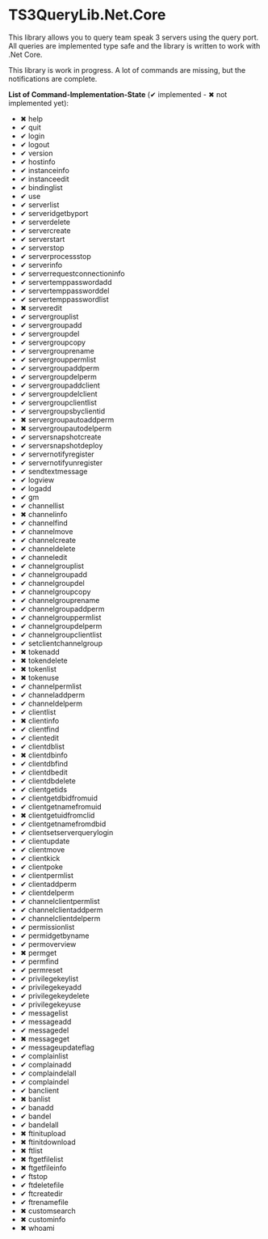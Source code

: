# TS3QueryLib.Net.Core
This library allows you to query team speak 3 servers using the query port.  All queries are implemented type safe and the library is written to work with .Net Core.

This library is work in progress. A lot of commands are missing, but the notifications are complete.

**List of Command-Implementation-State** (&#x2714; implemented - &#x2716; not implemented yet):


* &#x2716; help
* &#x2714; quit
* &#x2714; login
* &#x2714; logout
* &#x2714; version
* &#x2714; hostinfo
* &#x2714; instanceinfo
* &#x2714; instanceedit
* &#x2714; bindinglist
* &#x2714; use
* &#x2714; serverlist
* &#x2714; serveridgetbyport
* &#x2714; serverdelete
* &#x2714; servercreate
* &#x2714; serverstart
* &#x2714; serverstop
* &#x2714; serverprocessstop
* &#x2714; serverinfo
* &#x2714; serverrequestconnectioninfo
* &#x2714; servertemppasswordadd
* &#x2714; servertemppassworddel
* &#x2714; servertemppasswordlist
* &#x2716; serveredit
* &#x2714; servergrouplist
* &#x2714; servergroupadd
* &#x2714; servergroupdel
* &#x2714; servergroupcopy
* &#x2714; servergrouprename
* &#x2714; servergrouppermlist
* &#x2714; servergroupaddperm
* &#x2714; servergroupdelperm
* &#x2714; servergroupaddclient
* &#x2714; servergroupdelclient
* &#x2714; servergroupclientlist
* &#x2714; servergroupsbyclientid
* &#x2716; servergroupautoaddperm
* &#x2716; servergroupautodelperm
* &#x2714; serversnapshotcreate
* &#x2714; serversnapshotdeploy
* &#x2714; servernotifyregister
* &#x2714; servernotifyunregister
* &#x2714; sendtextmessage
* &#x2714; logview
* &#x2714; logadd
* &#x2714; gm
* &#x2714; channellist
* &#x2716; channelinfo
* &#x2714; channelfind
* &#x2714; channelmove
* &#x2714; channelcreate
* &#x2714; channeldelete
* &#x2714; channeledit
* &#x2714; channelgrouplist
* &#x2714; channelgroupadd
* &#x2714; channelgroupdel
* &#x2714; channelgroupcopy
* &#x2714; channelgrouprename
* &#x2714; channelgroupaddperm
* &#x2714; channelgrouppermlist
* &#x2714; channelgroupdelperm
* &#x2714; channelgroupclientlist
* &#x2714; setclientchannelgroup
* &#x2716; tokenadd
* &#x2716; tokendelete
* &#x2716; tokenlist
* &#x2716; tokenuse
* &#x2714; channelpermlist
* &#x2714; channeladdperm
* &#x2714; channeldelperm
* &#x2714; clientlist
* &#x2716; clientinfo
* &#x2714; clientfind
* &#x2714; clientedit
* &#x2714; clientdblist
* &#x2716; clientdbinfo
* &#x2714; clientdbfind
* &#x2714; clientdbedit
* &#x2714; clientdbdelete
* &#x2714; clientgetids
* &#x2714; clientgetdbidfromuid
* &#x2714; clientgetnamefromuid
* &#x2716; clientgetuidfromclid
* &#x2714; clientgetnamefromdbid
* &#x2714; clientsetserverquerylogin
* &#x2714; clientupdate
* &#x2714; clientmove
* &#x2714; clientkick
* &#x2714; clientpoke
* &#x2714; clientpermlist
* &#x2714; clientaddperm
* &#x2714; clientdelperm
* &#x2714; channelclientpermlist
* &#x2714; channelclientaddperm
* &#x2714; channelclientdelperm
* &#x2714; permissionlist
* &#x2714; permidgetbyname
* &#x2714; permoverview
* &#x2716; permget
* &#x2714; permfind
* &#x2714; permreset
* &#x2714; privilegekeylist
* &#x2714; privilegekeyadd
* &#x2714; privilegekeydelete
* &#x2714; privilegekeyuse
* &#x2714; messagelist
* &#x2714; messageadd
* &#x2714; messagedel
* &#x2716; messageget
* &#x2714; messageupdateflag
* &#x2714; complainlist
* &#x2714; complainadd
* &#x2714; complaindelall
* &#x2714; complaindel
* &#x2714; banclient
* &#x2716; banlist
* &#x2714; banadd
* &#x2714; bandel
* &#x2714; bandelall
* &#x2716; ftinitupload
* &#x2716; ftinitdownload
* &#x2716; ftlist
* &#x2716; ftgetfilelist
* &#x2716; ftgetfileinfo
* &#x2714; ftstop
* &#x2714; ftdeletefile
* &#x2714; ftcreatedir
* &#x2714; ftrenamefile
* &#x2716; customsearch
* &#x2716; custominfo
* &#x2716; whoami